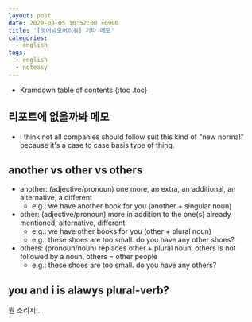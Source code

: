 ```yaml
---
layout: post
date: 2020-08-05 10:52:00 +0900
title: '[영어넘모어려워] 기타 메모'
categories:
  - english
tags:
  - english
  - noteasy
---
```


* Kramdown table of contents
{:toc .toc}

## 리포트에 없을까봐 메모

- i think not all companies should follow suit this kind of "new normal" because it's a case to case basis type of thing.

## another vs other vs others

- another: (adjective/pronoun) one more, an extra, an additional, an alternative, a different
  - e.g.: we have another book for you (another + singular noun)
- other: (adjective/pronoun) more in addition to the one(s) already mentioned, alternative, different
  - e.g.: we have other books for you (other + plural noun)
  - e.g.: these shoes are too small. do you have any other shoes?
- others: (pronoun/noun) replaces other + plural noun, others is not followed by a noun, others = other people
  - e.g.: these shoes are too small. do you have any others?

## you and i is alawys plural-verb?

뭔 소리지...
